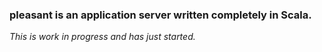 ### **pleasant** is an application server written completely in Scala. 

*This is work in progress and has just started.*

